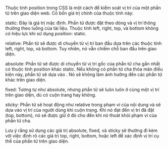Thuộc tính position trong CSS là một cách để kiểm soát vị trí của một phần tử trên giao diện web. Có bốn giá trị chính của thuộc tính này:

static: Đây là giá trị mặc định. Phần tử được đặt theo dòng và vị trí thông thường theo luồng của tài liệu. Thuộc tính left, right, top, và bottom không có hiệu lực khi sử dụng position: static.

relative: Phần tử sẽ được di chuyển từ vị trí ban đầu dựa trên các thuộc tính left, right, top, và bottom. Tuy nhiên, nó vẫn chiếm chỗ ban đầu trên giao diện.

absolute: Phần tử sẽ được di chuyển từ vị trí gốc của phần tử cha gần nhất có thuộc tính position khác static. Nếu không có phần tử cha thỏa mãn điều kiện này, phần tử sẽ dựa vào <body>. Nó sẽ không làm ảnh hưởng đến các phần tử khác trên giao diện.

fixed: Tương tự như absolute, nhưng phần tử sẽ luôn luôn ở cùng một vị trí trên giao diện, dù có cuộn trang hay không.

sticky: Phần tử sẽ hoạt động như relative trong phạm vi của nội dung và sẽ dựa vào vị trí của người dùng khi cuộn trang. Khi nó đạt đến vị trí đã đặt (top, bottom), nó sẽ được giữ ở đó cho đến khi nó thoát khỏi phạm vi của phần tử cha.

Lưu ý rằng sử dụng các giá trị absolute, fixed, và sticky sẽ thường đi kèm với việc định rõ các giá trị top, right, bottom, hoặc left để xác định vị trí cụ thể của phần tử trên giao diện.
